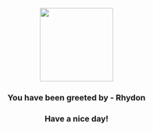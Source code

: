 <p align="center">
            <img src="https://raw.githubusercontent.com/PokeAPI/sprites/master/sprites/pokemon/112.png" width="150" height="150">
          </p>
          <h3 align="center">You have been greeted by - <b>Rhydon</b></h3>
          <h3 align="center">Have a nice day!</h3>
        